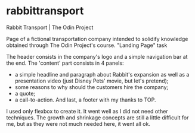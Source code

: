 # rabbittransport
Rabbit Transport | The Odin Project

Page of a fictional transportation company intended to solidify knowledge obtained through The Odin Project's course. 
"Landing Page" task 

The header consists in the company's logo and a simple navigation bar at the end.
The 'content' part consists in 4 panels:
  - a simple headline and paragraph about Rabbit's expansion as well as a presentation video (just Disney Pets' movie, but let's pretend);
  - some reasons to why should the customers hire the company;
  - a quote;
  - a call-to-action.
And last, a footer with my thanks to TOP.

I used only flexbox to create it. It went well as I did not need other techniques. The growth and shrinkage concepts are still a little difficult for me, but as they were not much needed here, it went all ok. 
